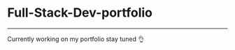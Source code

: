 # Full-Stack-Dev-portfolio
-------------------------------------
Currently working on my portfolio stay tuned 👌
